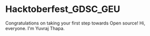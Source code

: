 # Hacktoberfest_GDSC_GEU
Congratulations on taking your first step towards Open source!
Hi, everyone. I'm Yuvraj Thapa.
